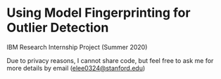 # Using Model Fingerprinting for Outlier Detection
IBM Research Internship Project (Summer 2020)

Due to privacy reasons, I cannot share code, but feel free to ask me for more details by email (elee0324@stanford.edu)
